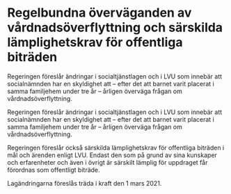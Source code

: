 # Regelbundna överväganden av vårdnadsöverflyttning och särskilda lämplighetskrav för offentliga biträden

Regeringen föreslår ändringar i socialtjänstlagen och i LVU som innebär att socialnämnden har en skyldighet att – efter det att barnet varit placerat i samma familjehem under tre år – årligen överväga frågan om vårdnadsöverflyttning.

Regeringen föreslår ändringar i socialtjänstlagen och i LVU som innebär att socialnämnden har en skyldighet att – efter det att barnet varit placerat i samma familjehem under tre år – årligen överväga frågan om vårdnadsöverflyttning.

Regeringen föreslår också särskilda lämplighetskrav för offentliga biträden i mål och ärenden enligt LVU. Endast den som på grund av sina kunskaper och erfarenheter och även i övrigt är särskilt lämplig för uppdraget får förordnas som offentligt biträde.

Lagändringarna föreslås träda i kraft den 1 mars 2021.
